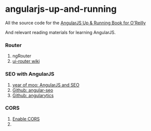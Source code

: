 angularjs-up-and-running
========================

All the source code for the [AngularJS Up &amp; Running Book for O'Reilly](http://shop.oreilly.com/product/0636920033486.do)

And relevant reading materials for learning AngularJS.

### Router

1. ngRouter
2. [ui-router wiki](https://github.com/angular-ui/ui-router/wiki)

### SEO with AngularJS

1. [year of moo: AngularJS and SEO](http://www.yearofmoo.com/2012/11/angularjs-and-seo.html)
2. [Github: angular-seo](https://github.com/steeve/angular-seo)
3. [Github: angularytics](https://github.com/mgonto/angularytics)

### CORS

1. [Enable CORS](http://enable-cors.org/index.html)
2. 